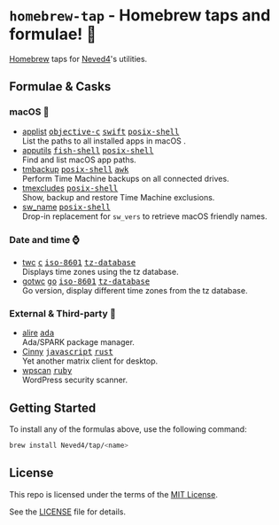 # `homebrew-tap` - Homebrew taps and formulae! 💎

[Homebrew] taps for [Neved4]'s utilities.

## Formulae & Casks

<!-- START SYNC -->

[<kbd>awk</kbd>]: https://github.com/onetrueawk/awk
[<kbd>c</kbd>]: https://www.iso.org/standard/74528.html
[<kbd>go</kbd>]: https://go.dev/
[<kbd>iso-8601</kbd>]: https://www.iso.org/iso-8601-date-and-time-format.html
[<kbd>fish-shell</kbd>]: https://fishshell.com/
[<kbd>posix-shell</kbd>]: https://pubs.opengroup.org/onlinepubs/9699919799/utilities/V3_chap02.html
[<kbd>tz-database</kbd>]: https://www.iana.org/time-zones
[<kbd>objective-c</kbd>]: https://developer.apple.com/library/archive/documentation/Cocoa/Conceptual/ProgrammingWithObjectiveC/Introduction/Introduction.html
[<kbd>swift</kbd>]: https://developer.apple.com/swift/
[<kbd>ruby</kbd>]: https://www.ruby-lang.org/en/
[<kbd>rust</kbd>]: https://www.rust-lang.org/
[<kbd>javascript</kbd>]: https://ecma-international.org/publications-and-standards/standards/ecma-262/
[<kbd>ada</kbd>]: https://www.adacore.com/about-ada
[Homebrew]: https://brew.sh/
[MIT License]: https://opensource.org/license/mit/
[Neved4]: https://github.com/Neved4
[applist]: https://github.com/Neved4/applist
[apputils]: https://github.com/Neved4/apputils
[sw_name]: https://github.com/Neved4/sw_name
[tmbackup]: https://github.com/Neved4/tmbackup
[tmexcludes]: https://github.com/Neved4/tmexcludes
[gotwc]: https://github.com/Neved4/gotwc
[twc]: https://github.com/Neved4/twc

### macOS 

- [applist] [<kbd>objective-c</kbd>] [<kbd>swift</kbd>] [<kbd>posix-shell</kbd>]  
List the paths to all installed apps in macOS .
- [apputils] [<kbd>fish-shell</kbd>] [<kbd>posix-shell</kbd>]  
Find and list macOS app paths.
- [tmbackup] [<kbd>posix-shell</kbd>] [<kbd>awk</kbd>]  
Perform Time Machine backups on all connected drives.
- [tmexcludes] [<kbd>posix-shell</kbd>]  
Show, backup and restore Time Machine exclusions.
- [sw_name] [<kbd>posix-shell</kbd>]  
Drop-in replacement for `sw_vers` to retrieve macOS friendly names.

### Date and time ⌚️

- [twc] [<kbd>c</kbd>] [<kbd>iso-8601</kbd>] [<kbd>tz-database</kbd>]  
Displays time zones using the tz database.
- [gotwc] [<kbd>go</kbd>] [<kbd>iso-8601</kbd>] [<kbd>tz-database</kbd>]  
Go version, display different time zones from the tz database.

<!-- END SYNC -->

### External & Third-party 🍺

- [alire] [<kbd>ada</kbd>]  
Ada/SPARK package manager.
- [Cinny] [<kbd>javascript</kbd>] [<kbd>rust</kbd>]  
Yet another matrix client for desktop.
- [wpscan] [<kbd>ruby</kbd>]  
WordPress security scanner.

[alire]: https://github.com/alire-project/alire
[Cinny]: https://github.com/cinnyapp/cinny-desktop
[wpscan]: https://github.com/wpscanteam/wpscan

## Getting Started

To install any of the formulas above, use the following command:

```sh
brew install Neved4/tap/<name>
```

## License

This repo is licensed under the terms of the [MIT License].

See the [LICENSE](LICENSE) file for details.
